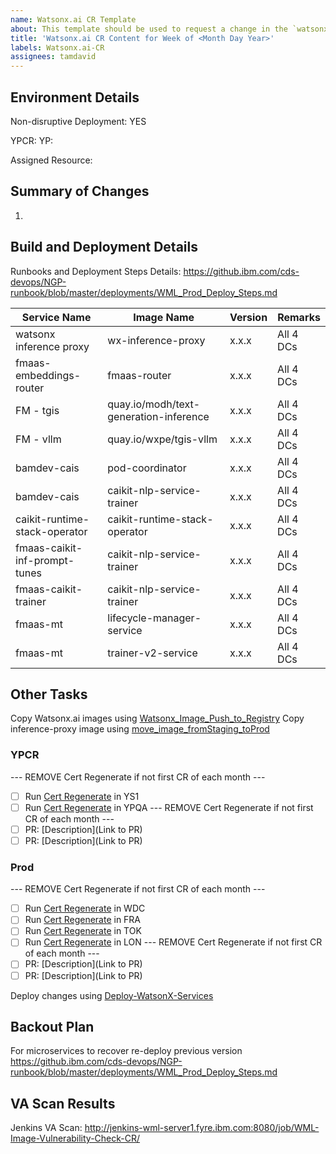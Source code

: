 ```yaml
---
name: Watsonx.ai CR Template
about: This template should be used to request a change in the `watsonx.ai` limits for specific instance IDs
title: 'Watsonx.ai CR Content for Week of <Month Day Year>'
labels: Watsonx.ai-CR
assignees: tamdavid
---
```


## Environment Details
Non-disruptive Deployment: YES

YPCR: <Month Day Year>
YP: <Month Day Year>

Assigned Resource: 

## Summary of Changes
1. 

## Build and Deployment Details

Runbooks and Deployment Steps Details: https://github.ibm.com/cds-devops/NGP-runbook/blob/master/deployments/WML_Prod_Deploy_Steps.md

|Service Name|Image Name|Version|Remarks|
|----------------|----------------|---------|-----|
|watsonx inference proxy       | wx-inference-proxy                     | x.x.x | All 4 DCs |
|fmaas-embeddings-router       | fmaas-router                           | x.x.x | All 4 DCs |
|FM - tgis                     | quay.io/modh/text-generation-inference | x.x.x | All 4 DCs |
|FM - vllm                     | quay.io/wxpe/tgis-vllm                 | x.x.x | All 4 DCs |
|bamdev-cais                   | pod-coordinator                        | x.x.x | All 4 DCs |
|bamdev-cais                   | caikit-nlp-service-trainer             | x.x.x | All 4 DCs |
|caikit-runtime-stack-operator | caikit-runtime-stack-operator          | x.x.x | All 4 DCs |
|fmaas-caikit-inf-prompt-tunes | caikit-nlp-service-trainer             | x.x.x | All 4 DCs |
|fmaas-caikit-trainer          | caikit-nlp-service-trainer             | x.x.x | All 4 DCs |
|fmaas-mt                      | lifecycle-manager-service              | x.x.x | All 4 DCs |
|fmaas-mt                      | trainer-v2-service                     | x.x.x | All 4 DCs |

## Other Tasks

Copy Watsonx.ai images using [Watsonx_Image_Push_to_Registry](http://jenkins-wml-server1.fyre.ibm.com:8080/job/Watsonx_Image_Push_to_Registry/)
Copy inference-proxy image using [move_image_fromStaging_toProd](http://jenkins-wml-server1.fyre.ibm.com:8080/job/move_image_fromStaging_toProd/)

### YPCR
--- REMOVE Cert Regenerate if not first CR of each month ---
- [ ] Run [Cert Regenerate](https://hyc-wml-devops-team-jenkins.swg-devops.com/job/watsonx-cert-regenerate/) in YS1
- [ ] Run [Cert Regenerate](https://hyc-wml-devops-team-jenkins.swg-devops.com/job/watsonx-cert-regenerate/) in YPQA
--- REMOVE Cert Regenerate if not first CR of each month ---
- [ ] PR: [Description](Link to PR)
- [ ] PR: [Description](Link to PR)

### Prod
--- REMOVE Cert Regenerate if not first CR of each month ---
- [ ] Run [Cert Regenerate](https://hyc-wml-devops-team-jenkins.swg-devops.com/job/watsonx-cert-regenerate/) in WDC
- [ ] Run [Cert Regenerate](https://hyc-wml-devops-team-jenkins.swg-devops.com/job/watsonx-cert-regenerate/) in FRA
- [ ] Run [Cert Regenerate](https://hyc-wml-devops-team-jenkins.swg-devops.com/job/watsonx-cert-regenerate/) in TOK
- [ ] Run [Cert Regenerate](https://hyc-wml-devops-team-jenkins.swg-devops.com/job/watsonx-cert-regenerate/) in LON
--- REMOVE Cert Regenerate if not first CR of each month ---
- [ ] PR: [Description](Link to PR)
- [ ] PR: [Description](Link to PR)

Deploy changes using [Deploy-WatsonX-Services](https://hyc-wml-devops-team-jenkins.swg-devops.com/job/Deploy-WatsonX-Services/)

## Backout Plan

For microservices to recover re-deploy previous version https://github.ibm.com/cds-devops/NGP-runbook/blob/master/deployments/WML_Prod_Deploy_Steps.md

## VA Scan Results

Jenkins VA Scan: http://jenkins-wml-server1.fyre.ibm.com:8080/job/WML-Image-Vulnerability-Check-CR/
